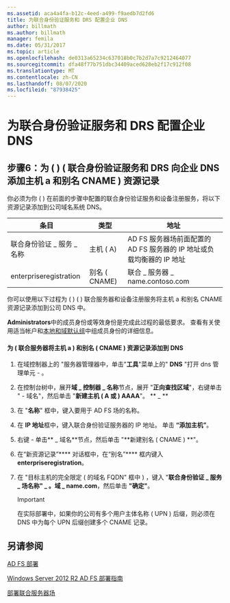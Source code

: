 ```yaml
---
ms.assetid: aca4a4fa-b12c-4eed-a499-f9aedb7d2fd6
title: 为联合身份验证服务和 DRS 配置企业 DNS
author: billmath
ms.author: billmath
manager: femila
ms.date: 05/31/2017
ms.topic: article
ms.openlocfilehash: de0313a65234c637018b0c7b2d7a7c9212464077
ms.sourcegitcommit: dfa48f77b751dbc34409aced628eb2f17c912f08
ms.translationtype: MT
ms.contentlocale: zh-CN
ms.lasthandoff: 08/07/2020
ms.locfileid: "87938425"
---
```

# <a name="configure-corporate-dns-for-the-federation-service-and-drs"></a>为联合身份验证服务和 DRS 配置企业 DNS

## <a name="step-6-add-a-host-a-and-alias-cname-resource-record-to-corporate-dns-for-the-federation-service-and-drs"></a>步骤6：为 \( \) \( 联合身份验证服务和 DRS 向企业 DNS 添加主机 a 和别名 CNAME \) 资源记录
你必须为你 \( \) 在前面的步骤中配置的联合身份验证服务和设备注册服务，将以下资源记录添加到公司域名系统 DNS。

|条目|类型|地址|
|---------|--------|-----------|
|联合身份验证 \_ 服务 \_ 名称|主机 \( A\)|AD FS 服务器场前面配置的 AD FS 服务器的 IP 地址或负载均衡器的 IP 地址|
|enterpriseregistration|别名 \( CNAME\)|联合 \_ 服务器 \_ name.contoso.com|

你可以使用以下过程为 \( \) \( \) 联合服务器和设备注册服务将主机 a 和别名 CNAME 资源记录添加到公司 DNS 中。

**Administrators**中的成员身份或等效身份是完成此过程的最低要求。  查看有关使用适当帐户和[本地和域默认组](https://go.microsoft.com/fwlink/?LinkId=83477)中组成员身份的详细信息。

#### <a name="to-add-a-host-a-and-alias-cname-resource-records-to-dns-for-your-federation-server"></a>为 \( 联合服务器将主机 a \) 和别名 \( CNAME \) 资源记录添加到 DNS

1.  在域控制器上的 "服务器管理器中，单击"**工具**"菜单上的" **DNS** "打开 dns 管理单元 \- 。

2.  在控制台树中，展开**域 \_ 控制器 \_ 名称**节点，展开 "**正向查找区域**"，右键单击 " \- 域名"，然后单击 "**新建主机 \( A 或 \) AAAA**"。 ** \_ **

3.  在 "**名称**" 框中，键入要用于 AD FS 场的名称。

4.  在 **IP 地址**框中，键入联合身份验证服务器的 IP 地址。 单击 **“添加主机”**。

5.  右键 \- 单击** \_ 域名**节点，然后单击 "**新建别名 \( CNAME \) **"。

6.  在“新资源记录”**** 对话框中，在“别名”**** 框内键入 **enterpriseregistration**。

7.  在 "目标主机的完全限定 \( 的域名 FQDN" 框中 \) ，键入 "**联合身份验证 \_ 服务 \_ 场名称" \_ 。域 \_ name.com**，然后单击 **"确定"**。

    > [!IMPORTANT]
    > 在实际部署中，如果你的公司有多个用户主体名称 \( UPN \) 后缀，则必须在 DNS 中为每个 UPN 后缀创建多个 CNAME 记录。

## <a name="see-also"></a>另请参阅

[AD FS 部署](../../ad-fs/AD-FS-Deployment.md)

[Windows Server 2012 R2 AD FS 部署指南](../../ad-fs/deployment/Windows-Server-2012-R2-AD-FS-Deployment-Guide.md)

[部署联合服务器场](../../ad-fs/deployment/Deploying-a-Federation-Server-Farm.md)


